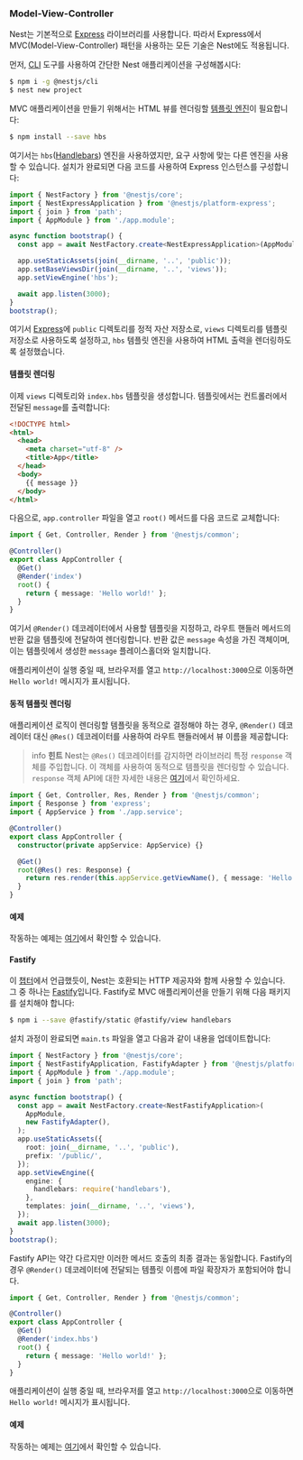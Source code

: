 ### Model-View-Controller

Nest는 기본적으로 [Express](https://github.com/expressjs/express) 라이브러리를 사용합니다. 따라서 Express에서 MVC(Model-View-Controller) 패턴을 사용하는 모든 기술은 Nest에도 적용됩니다.

먼저, [CLI](https://github.com/nestjs/nest-cli) 도구를 사용하여 간단한 Nest 애플리케이션을 구성해봅시다:

```bash
$ npm i -g @nestjs/cli
$ nest new project
```

MVC 애플리케이션을 만들기 위해서는 HTML 뷰를 렌더링할 [템플릿 엔진](https://expressjs.com/en/guide/using-template-engines.html)이 필요합니다:

```bash
$ npm install --save hbs
```

여기서는 `hbs`([Handlebars](https://github.com/pillarjs/hbs#readme)) 엔진을 사용하였지만, 요구 사항에 맞는 다른 엔진을 사용할 수 있습니다. 설치가 완료되면 다음 코드를 사용하여 Express 인스턴스를 구성합니다:

```typescript
import { NestFactory } from '@nestjs/core';
import { NestExpressApplication } from '@nestjs/platform-express';
import { join } from 'path';
import { AppModule } from './app.module';

async function bootstrap() {
  const app = await NestFactory.create<NestExpressApplication>(AppModule);

  app.useStaticAssets(join(__dirname, '..', 'public'));
  app.setBaseViewsDir(join(__dirname, '..', 'views'));
  app.setViewEngine('hbs');

  await app.listen(3000);
}
bootstrap();
```

여기서 [Express](https://github.com/expressjs/express)에 `public` 디렉토리를 정적 자산 저장소로, `views` 디렉토리를 템플릿 저장소로 사용하도록 설정하고, `hbs` 템플릿 엔진을 사용하여 HTML 출력을 렌더링하도록 설정했습니다.

#### 템플릿 렌더링

이제 `views` 디렉토리와 `index.hbs` 템플릿을 생성합니다. 템플릿에서는 컨트롤러에서 전달된 `message`를 출력합니다:

```html
<!DOCTYPE html>
<html>
  <head>
    <meta charset="utf-8" />
    <title>App</title>
  </head>
  <body>
    {{ message }}
  </body>
</html>
```

다음으로, `app.controller` 파일을 열고 `root()` 메서드를 다음 코드로 교체합니다:

```typescript
import { Get, Controller, Render } from '@nestjs/common';

@Controller()
export class AppController {
  @Get()
  @Render('index')
  root() {
    return { message: 'Hello world!' };
  }
}
```

여기서 `@Render()` 데코레이터에서 사용할 템플릿을 지정하고, 라우트 핸들러 메서드의 반환 값을 템플릿에 전달하여 렌더링합니다. 반환 값은 `message` 속성을 가진 객체이며, 이는 템플릿에서 생성한 `message` 플레이스홀더와 일치합니다.

애플리케이션이 실행 중일 때, 브라우저를 열고 `http://localhost:3000`으로 이동하면 `Hello world!` 메시지가 표시됩니다.

#### 동적 템플릿 렌더링

애플리케이션 로직이 렌더링할 템플릿을 동적으로 결정해야 하는 경우, `@Render()` 데코레이터 대신 `@Res()` 데코레이터를 사용하여 라우트 핸들러에서 뷰 이름을 제공합니다:

> info **힌트** Nest는 `@Res()` 데코레이터를 감지하면 라이브러리 특정 `response` 객체를 주입합니다. 이 객체를 사용하여 동적으로 템플릿을 렌더링할 수 있습니다. `response` 객체 API에 대한 자세한 내용은 [여기](https://expressjs.com/en/api.html)에서 확인하세요.

```typescript
import { Get, Controller, Res, Render } from '@nestjs/common';
import { Response } from 'express';
import { AppService } from './app.service';

@Controller()
export class AppController {
  constructor(private appService: AppService) {}

  @Get()
  root(@Res() res: Response) {
    return res.render(this.appService.getViewName(), { message: 'Hello world!' });
  }
}
```

#### 예제

작동하는 예제는 [여기](https://github.com/nestjs/nest/tree/master/sample/15-mvc)에서 확인할 수 있습니다.

#### Fastify

이 [챕터](https://docs.nestjs.com/techniques/performance)에서 언급했듯이, Nest는 호환되는 HTTP 제공자와 함께 사용할 수 있습니다. 그 중 하나는 [Fastify](https://github.com/fastify/fastify)입니다. Fastify로 MVC 애플리케이션을 만들기 위해 다음 패키지를 설치해야 합니다:

```bash
$ npm i --save @fastify/static @fastify/view handlebars
```

설치 과정이 완료되면 `main.ts` 파일을 열고 다음과 같이 내용을 업데이트합니다:

```typescript
import { NestFactory } from '@nestjs/core';
import { NestFastifyApplication, FastifyAdapter } from '@nestjs/platform-fastify';
import { AppModule } from './app.module';
import { join } from 'path';

async function bootstrap() {
  const app = await NestFactory.create<NestFastifyApplication>(
    AppModule,
    new FastifyAdapter(),
  );
  app.useStaticAssets({
    root: join(__dirname, '..', 'public'),
    prefix: '/public/',
  });
  app.setViewEngine({
    engine: {
      handlebars: require('handlebars'),
    },
    templates: join(__dirname, '..', 'views'),
  });
  await app.listen(3000);
}
bootstrap();
```

Fastify API는 약간 다르지만 이러한 메서드 호출의 최종 결과는 동일합니다. Fastify의 경우 `@Render()` 데코레이터에 전달되는 템플릿 이름에 파일 확장자가 포함되어야 합니다.

```typescript
import { Get, Controller, Render } from '@nestjs/common';

@Controller()
export class AppController {
  @Get()
  @Render('index.hbs')
  root() {
    return { message: 'Hello world!' };
  }
}
```

애플리케이션이 실행 중일 때, 브라우저를 열고 `http://localhost:3000`으로 이동하면 `Hello world!` 메시지가 표시됩니다.

#### 예제

작동하는 예제는 [여기](https://github.com/nestjs/nest/tree/master/sample/17-mvc-fastify)에서 확인할 수 있습니다.
